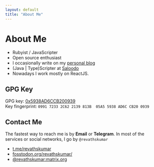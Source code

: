 ```yaml
---
layout: default
title: "About Me"
---
```


# About Me

- Rubyist / JavaScripter
- Open source enthusiast
- I occasionally write on my [personal blog](https://blog.revathskumar.com/)
- (Java \| Type)Scripter at [Saloodo](https://www.saloodo.com/)
- Nowadays I work mostly on ReactJS. 

## GPG Key

GPG key: [0x5938AD6CCB200939](https://pgp.pm/pks/lookup?op=get&search=0x5938AD6CCB200939)  
Key fingerprint: `0991 7233 2C62 2139 813B  05A5 5938 AD6C CB20 0939`


## Contact Me

The fastest way to reach me is by **Email** or **Telegram**. In most of the services or social networks, I go by `@revathskumar` 

* [t.me/revathskumar](https://t.me/revathskumar)
* [fosstodon.org/revathskumar/](https://fosstodon.org/@revathskumar)
* [@revathskumar:matrix.org](https://matrix.to/#/@revathskumar:matrix.org)
